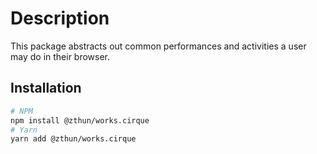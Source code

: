 # Description

This package abstracts out common performances and activities a user may do in their browser.

## Installation

```sh
# NPM
npm install @zthun/works.cirque
# Yarn
yarn add @zthun/works.cirque
```
